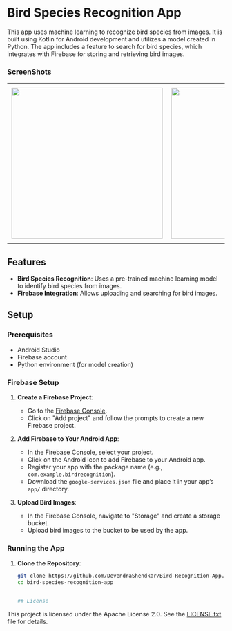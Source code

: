 # Bird Species Recognition App

This app uses machine learning to recognize bird species from images. It is built using Kotlin for Android development and utilizes a model created in Python. The app includes a feature to search for bird species, which integrates with Firebase for storing and retrieving bird images.

### ScreenShots
<table>
  <tr>
    <td style="padding: 10px;">
      <img src="https://github.com/user-attachments/assets/708dcf15-2893-49d9-ad3b-bfcb44da112e" width="350" />
    </td>
    <td style="padding: 10px;">
      <img src="https://github.com/user-attachments/assets/84d298e0-9504-433f-9a94-caea77571b02" width="350" />
    </td>
    <td style="padding: 10px;">
      <img src="https://github.com/user-attachments/assets/05d02a92-22ab-45de-a71c-0cd4929e7a15" width="350" />
    </td>
  </tr>
</table>


## Features

- **Bird Species Recognition**: Uses a pre-trained machine learning model to identify bird species from images.
- **Firebase Integration**: Allows uploading and searching for bird images.

## Setup

### Prerequisites

- Android Studio
- Firebase account
- Python environment (for model creation)

### Firebase Setup

1. **Create a Firebase Project**:
   - Go to the [Firebase Console](https://console.firebase.google.com/).
   - Click on "Add project" and follow the prompts to create a new Firebase project.

2. **Add Firebase to Your Android App**:
   - In the Firebase Console, select your project.
   - Click on the Android icon to add Firebase to your Android app.
   - Register your app with the package name (e.g., `com.example.birdrecognition`).
   - Download the `google-services.json` file and place it in your app’s `app/` directory.

3. **Upload Bird Images**:
   - In the Firebase Console, navigate to "Storage" and create a storage bucket.
   - Upload bird images to the bucket to be used by the app.

### Running the App

1. **Clone the Repository**:
   ```sh
   git clone https://github.com/DevendraShendkar/Bird-Recognition-App.git
   cd bird-species-recognition-app


   ## License

This project is licensed under the Apache License 2.0. See the [LICENSE.txt](LICENSE.txt) file for details.


